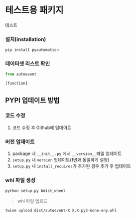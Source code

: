 # 테스트용 패키지

테스트

### 설치(installation)

```bash
pip install pyautomation
```

### 데이터셋 리스트 확인

```python
from autoevent

[function]
```

## PYPI 업데이트 방법

### 코드 수정
1. 코드 수정 후 Github에 업데이트

### 버전 업데이트

1. package 내 `__init__.py` 에서 `__version__`파일 업데이트
2. `setup.py` 내 `version` 업데이트(1번과 동일하게 설정)
3. `setup.py` 내 `install_requires`가 추가된 경우 추가 후 업데이트

### whl 파일 생성
```bash
python setup.py bdist_wheel
```

> whl 파일 업로드
```bash
twine upload dist/autoevent-X.X.X-py3-none-any.whl
```
